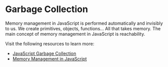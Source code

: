 # Garbage Collection

Memory management in JavaScript is performed automatically and invisibly to us. We create primitives, objects, functions… All that takes memory. The main concept of memory management in JavaScript is reachability.

Visit the following resources to learn more:

- [JavaScript Garbage Collection](https://javascript.info/garbage-collection)
- [Memory Management in JavaScript](https://developer.mozilla.org/en-US/docs/Web/JavaScript/Memory_Management)
